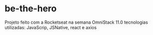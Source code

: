 # be-the-hero

Projeto feito com a Rocketseat na semana OmniStack 11.0
tecnologias utilizadas: JavaScrip, JSNative, react e axios
